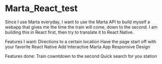 # Marta_React_test

Since I use Marta everyday, I want to use the Marta API to build myself a webapp that gives me the time the train will come, down to the second. I am building this in React first, then try to translate it to React Native. 

Features I want:
  Directions to a certain location
  Have the page start off with your favorite
  React Native
  Add Interactive Marta App
  Responsive Design
  
 Features done:
  Train cowntdown to the second
  Quick search for you station

